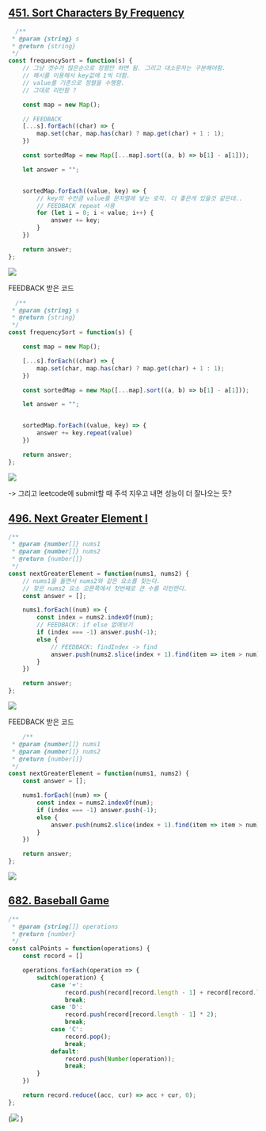 
## [451. Sort Characters By Frequency](https://leetcode.com/problems/sort-characters-by-frequency/)


```js
  /**
 * @param {string} s
 * @return {string}
 */
const frequencySort = function(s) {
    // 그냥 갯수가 많은순으로 정렬만 하면 됨. 그리고 대소문자는 구분해야함. 
    // 해시를 이용해서 key값에 1씩 더함. 
    // value를 기준으로 정렬을 수행함. 
    // 그대로 리턴함 ? 

    const map = new Map();

    // FEEDBACK
    [...s].forEach((char) => {
        map.set(char, map.has(char) ? map.get(char) + 1 : 1);
    })

    const sortedMap = new Map([...map].sort((a, b) => b[1] - a[1]));

    let answer = "";


    sortedMap.forEach((value, key) => {
        // key의 수만큼 value를 문자열에 넣는 로직. 더 좋은게 있을것 같은데..
        // FEEDBACK repeat 사용
        for (let i = 0; i < value; i++) {
            answer += key;
        }
    })

    return answer;
};
```

![](https://velog.velcdn.com/images/dusdjeks/post/b1163a14-0bba-4bd2-a047-74f7b5a03d24/image.png)

FEEDBACK 받은 코드

```js
  /**
 * @param {string} s
 * @return {string}
 */
const frequencySort = function(s) {

    const map = new Map();

    [...s].forEach((char) => {
        map.set(char, map.has(char) ? map.get(char) + 1 : 1);
    })

    const sortedMap = new Map([...map].sort((a, b) => b[1] - a[1]));

    let answer = "";


    sortedMap.forEach((value, key) => {
        answer += key.repeat(value)
    })

    return answer;
};
```

![](https://velog.velcdn.com/images/dusdjeks/post/4f00f26b-6da2-412e-abe7-a382462de708/image.png)


-> 그리고 leetcode에 submit할 때 주석 지우고 내면 성능이 더 잘나오는 듯? 



## [496. Next Greater Element I](https://leetcode.com/problems/next-greater-element-i/)

```js
/**
 * @param {number[]} nums1
 * @param {number[]} nums2
 * @return {number[]}
 */
const nextGreaterElement = function(nums1, nums2) {
    // nums1을 돌면서 nums2와 같은 요소를 찾는다. 
    // 찾은 nums2 요소 오른쪽에서 첫번째로 큰 수를 리턴한다. 
    const answer = [];

    nums1.forEach((num) => {
        const index = nums2.indexOf(num);
        // FEEDBACK: if else 없애보기
        if (index === -1) answer.push(-1);
        else {
            // FEEDBACK: findIndex -> find
            answer.push(nums2.slice(index + 1).find(item => item > num) ?? -1);
        }
    })

    return answer;
};
```

![](https://velog.velcdn.com/images/dusdjeks/post/d2286796-f3b6-4d39-b335-d012cb4eb707/image.png)


FEEDBACK 받은 코드

```js
    /**
 * @param {number[]} nums1
 * @param {number[]} nums2
 * @return {number[]}
 */
const nextGreaterElement = function(nums1, nums2) {
    const answer = [];

    nums1.forEach((num) => {
        const index = nums2.indexOf(num);
        if (index === -1) answer.push(-1);
        else {
            answer.push(nums2.slice(index + 1).find(item => item > num) ?? -1);
        }
    })

    return answer;
};
```

![](https://velog.velcdn.com/images/dusdjeks/post/440c6963-5b06-4c02-8ade-f3d96deec1e8/image.png)


## [682. Baseball Game](https://leetcode.com/problems/baseball-game/)

```js
/**
 * @param {string[]} operations
 * @return {number}
 */
const calPoints = function(operations) {
    const record = []

    operations.forEach(operation => {
        switch(operation) {
            case '+': 
                record.push(record[record.length - 1] + record[record.length - 2]);
                break;
            case 'D':
                record.push(record[record.length - 1] * 2);
                break;
            case 'C':
                record.pop();
                break;
            default: 
                record.push(Number(operation));
                break;
        }
    })

    return record.reduce((acc, cur) => acc + cur, 0);
};
```

(![](https://velog.velcdn.com/images/dusdjeks/post/708f7305-6a2f-4d52-a91e-9930fcb81004/image.png)
)
